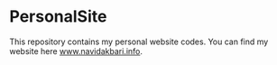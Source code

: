 # PersonalSite
This repository contains my personal website codes. You can find my website here www.navidakbari.info.
